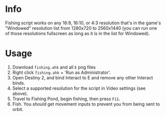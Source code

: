 # Info
Fishing script works on any 16:9, 16:10, or 4:3 resolution that's in the game's "Windowed" resolution list from 1280x720 to 2560x1440 (you can run one of those resolutions fullscreen as long as it is in the list for Windowed).

# Usage
1. Download `fishing.ahk` and all `E` png files
2. Right click `fishing.ahk` + 'Run as Administrator'.
3. Open Destiny 2, and bind Interact to E and remove any other Interact binds.
4. Select a supported resolution for the script in Video settings (see above).
5. Travel to Fishing Pond, begin fishing, then press `F11`.
6. Fish. You _should_ get movement inputs to prevent you from being sent to orbit.
